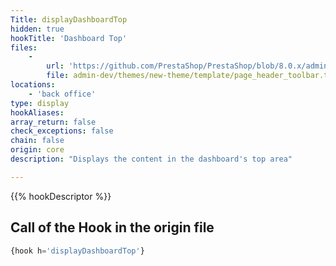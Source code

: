 ```yaml
---
Title: displayDashboardTop
hidden: true
hookTitle: 'Dashboard Top'
files:
    -
        url: 'https://github.com/PrestaShop/PrestaShop/blob/8.0.x/admin-dev/themes/new-theme/template/page_header_toolbar.tpl'
        file: admin-dev/themes/new-theme/template/page_header_toolbar.tpl
locations:
    - 'back office'
type: display
hookAliases: 
array_return: false
check_exceptions: false
chain: false
origin: core
description: "Displays the content in the dashboard's top area"

---
```


{{% hookDescriptor %}}

## Call of the Hook in the origin file

```php
{hook h='displayDashboardTop'}
```
